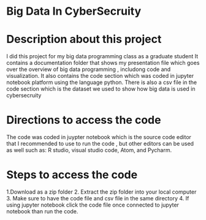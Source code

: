 # Big Data In CyberSecruity

# Description about this project 
I did this project for my big data programming class as a graduate student 
It contains a documentation folder that shows my presentation file which goes over the overview of big data programming , includong code and visualization.
It also contains the code section which was coded in jupyter notebook platform using the language python. 
There is also a csv file in the code section which is the dataset we used to show how big data is used in cybersecruity

# Directions to access the code 
The code was coded in juypter notebook which is the source code editor that I recommended to use to run the code , but other editors can be used as well such as: R studio, visual studio code, Atom, and Pycharm. 
 # Steps to access the code 
 1.Download as a zip folder 
 2. Extract the zip folder into your local computer 
 3. Make sure to have the code file and csv file in the same directory 
 4. If using jupyter notebook click the code file once connected to jupyter notebook than run the code. 
